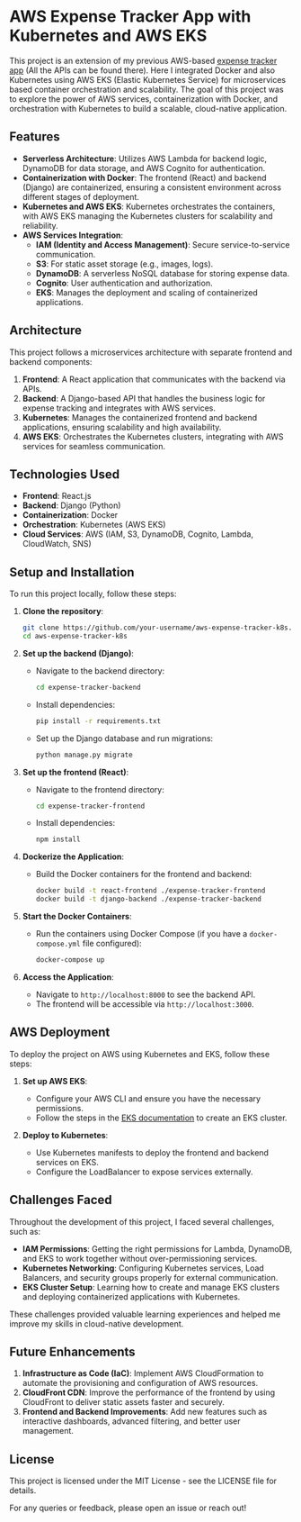 # AWS Expense Tracker App with Kubernetes and AWS EKS

This project is an extension of my previous AWS-based [expense tracker app](https://github.com/namratabhaumik/ExpenseTracker) (All the APIs can be found there). Here I integrated Docker and also Kubernetes using AWS EKS (Elastic Kubernetes Service) for microservices based container orchestration and scalability. The goal of this project was to explore the power of AWS services, containerization with Docker, and orchestration with Kubernetes to build a scalable, cloud-native application.

## Features

- **Serverless Architecture**: Utilizes AWS Lambda for backend logic, DynamoDB for data storage, and AWS Cognito for authentication.
- **Containerization with Docker**: The frontend (React) and backend (Django) are containerized, ensuring a consistent environment across different stages of deployment.
- **Kubernetes and AWS EKS**: Kubernetes orchestrates the containers, with AWS EKS managing the Kubernetes clusters for scalability and reliability.
- **AWS Services Integration**:
  - **IAM (Identity and Access Management)**: Secure service-to-service communication.
  - **S3**: For static asset storage (e.g., images, logs).
  - **DynamoDB**: A serverless NoSQL database for storing expense data.
  - **Cognito**: User authentication and authorization.
  - **EKS**: Manages the deployment and scaling of containerized applications.

## Architecture

This project follows a microservices architecture with separate frontend and backend components:

1. **Frontend**: A React application that communicates with the backend via APIs.
2. **Backend**: A Django-based API that handles the business logic for expense tracking and integrates with AWS services.
3. **Kubernetes**: Manages the containerized frontend and backend applications, ensuring scalability and high availability.
4. **AWS EKS**: Orchestrates the Kubernetes clusters, integrating with AWS services for seamless communication.

## Technologies Used

- **Frontend**: React.js
- **Backend**: Django (Python)
- **Containerization**: Docker
- **Orchestration**: Kubernetes (AWS EKS)
- **Cloud Services**: AWS (IAM, S3, DynamoDB, Cognito, Lambda, CloudWatch, SNS)

## Setup and Installation

To run this project locally, follow these steps:

1. **Clone the repository**:

   ```bash
   git clone https://github.com/your-username/aws-expense-tracker-k8s.git
   cd aws-expense-tracker-k8s
   ```

2. **Set up the backend (Django)**:

   - Navigate to the backend directory:
     ```bash
     cd expense-tracker-backend
     ```
   - Install dependencies:
     ```bash
     pip install -r requirements.txt
     ```
   - Set up the Django database and run migrations:
     ```bash
     python manage.py migrate
     ```

3. **Set up the frontend (React)**:

   - Navigate to the frontend directory:
     ```bash
     cd expense-tracker-frontend
     ```
   - Install dependencies:
     ```bash
     npm install
     ```

4. **Dockerize the Application**:

   - Build the Docker containers for the frontend and backend:
     ```bash
     docker build -t react-frontend ./expense-tracker-frontend
     docker build -t django-backend ./expense-tracker-backend
     ```

5. **Start the Docker Containers**:

   - Run the containers using Docker Compose (if you have a `docker-compose.yml` file configured):
     ```bash
     docker-compose up
     ```

6. **Access the Application**:
   - Navigate to `http://localhost:8000` to see the backend API.
   - The frontend will be accessible via `http://localhost:3000`.

## AWS Deployment

To deploy the project on AWS using Kubernetes and EKS, follow these steps:

1. **Set up AWS EKS**:

   - Configure your AWS CLI and ensure you have the necessary permissions.
   - Follow the steps in the [EKS documentation](https://docs.aws.amazon.com/eks/latest/userguide/getting-started.html) to create an EKS cluster.

2. **Deploy to Kubernetes**:
   - Use Kubernetes manifests to deploy the frontend and backend services on EKS.
   - Configure the LoadBalancer to expose services externally.

## Challenges Faced

Throughout the development of this project, I faced several challenges, such as:

- **IAM Permissions**: Getting the right permissions for Lambda, DynamoDB, and EKS to work together without over-permissioning services.
- **Kubernetes Networking**: Configuring Kubernetes services, Load Balancers, and security groups properly for external communication.
- **EKS Cluster Setup**: Learning how to create and manage EKS clusters and deploying containerized applications with Kubernetes.

These challenges provided valuable learning experiences and helped me improve my skills in cloud-native development.

## Future Enhancements

1. **Infrastructure as Code (IaC)**: Implement AWS CloudFormation to automate the provisioning and configuration of AWS resources.
2. **CloudFront CDN**: Improve the performance of the frontend by using CloudFront to deliver static assets faster and securely.
3. **Frontend and Backend Improvements**: Add new features such as interactive dashboards, advanced filtering, and better user management.

## License

This project is licensed under the MIT License - see the LICENSE file for details.

For any queries or feedback, please open an issue or reach out!
